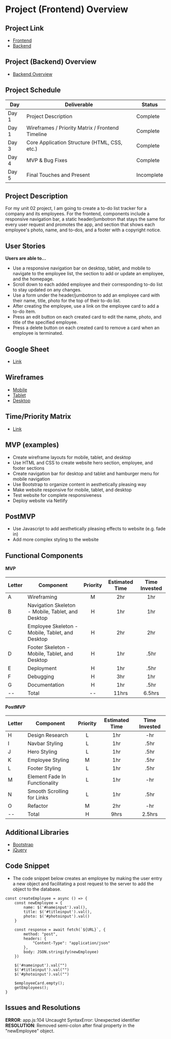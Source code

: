 # Project (Frontend) Overview

## Project Link
- [Frontend](https://jovial-dijkstra-51d45a.netlify.app/)
- [Backend](https://to-do-list-project-2.herokuapp.com/)

## Project (Backend) Overview
- [Backend Overview](https://github.com/jordanchude/to-do-list-backend/blob/master/planning/README.md)

## Project Schedule

|  Day | Deliverable | Status
|---|---|---|
|Day 1| Project Description | Complete
|Day 1| Wireframes / Priority Matrix / Frontend Timeline| Complete
|Day 3| Core Application Structure (HTML, CSS, etc.) | Complete
|Day 4| MVP & Bug Fixes | Complete
|Day 5| Final Touches and Present | Incomplete

## Project Description

For my unit 02 project, I am going to create a to-do list tracker for a company and its employees. For the frontend, components include a responsive navigation bar, a static header/jumbotron that stays the same for every user request and promotes the app, and section that shows each employee's photo, name, and to-dos, and a footer with a copyright notice. 

## User Stories
**Users are able to...**
- Use a responsive navigation bar on desktop, tablet, and mobile to navigate to the employee list, the section to add or update an employee, and the homepage.
- Scroll down to each added employee and their corresponding to-do list to stay updated on any changes.
- Use a form under the header/jumbotron to add an employee card with their name, title, photo for the top of their to-do list.
- After creating the employee, use a link on the employee card to add a to-do item.
- Press an edit button on each created card to edit the name, photo, and title of the specified employee.
- Press a delete button on each created card to remove a card when an employee is terminated.

## Google Sheet

- [Link](https://docs.google.com/spreadsheets/d/1DRhpnHYU-LVnRYKSALXm_xbMCZ3FsTs6Zl-VJ1MU49E/edit?usp=sharing) 

## Wireframes

- [Mobile](https://github.com/jordanchude/to-do-list-frontend/blob/master/planning/wireframe-assets/mobile.pdf)
- [Tablet](https://github.com/jordanchude/to-do-list-frontend/blob/master/planning/wireframe-assets/tablet.pdf)
- [Desktop](https://github.com/jordanchude/to-do-list-frontend/blob/master/planning/wireframe-assets/desktop.pdf)

## Time/Priority Matrix 

- [Link](https://res.cloudinary.com/dpjdvsigb/image/upload/v1596220020/project-2-assets/frontend-time-priority-matrix_qddjuq.jpg)

## MVP (examples)

- Create wireframe layouts for mobile, tablet, and desktop
- Use HTML and CSS to create website hero section, employee, and footer sections
- Create navigation bar for desktop and tablet and hamburger menu for mobile navigation
- Use Bootstrap to organize content in aesthetically pleasing way
- Make website responsive for mobile, tablet, and desktop
- Test website for complete responsiveness
- Deploy website via Netlify

## PostMVP 

- Use Javascript to add aesthetically pleasing effects to website (e.g. fade in)
- Add more complex styling to the website

## Functional Components

#### MVP
| Letter | Component | Priority | Estimated Time | Time Invested |
| --- | --- | :---: |  :---: | :---: |
| A | Wireframing | M | 2hr | 1hr |
| B | Navigation Skeleton - Mobile, Tablet, and Desktop | H | 1hr | 1hr |
| C | Employee Skeleton - Mobile, Tablet, and Desktop | H | 2hr | 2hr |
| D | Footer Skeleton - Mobile, Tablet, and Desktop | H | 1hr | .5hr |
| E | Deployment | H | 1hr | .5hr |
| F | Debugging | H | 3hr | 1hr |
| G | Documentation | H | 1hr | .5hr |
| -- | Total | -- | 11hrs| 6.5hrs |

#### PostMVP
| Letter | Component | Priority | Estimated Time | Time Invested |
| --- | --- | :---: |  :---: | :---: |
| H | Design Research | L | 1hr | -hr |
| I | Navbar Styling | L | 1hr | .5hr |
| J | Hero Styling | L | 1hr | .5hr |
| K | Employee Styling | M | 1hr | .5hr |
| L | Footer Styling | L | 1hr | .5hr |
| M | Element Fade In Functionality | L | 1hr | -hr |
| N | Smooth Scrolling for Links | L | 1hr | .5hr |
| O | Refactor | M | 2hr | -hr |
| -- | Total | H | 9hrs| 2.5hrs |

## Additional Libraries
- [Bootstrap](https://getbootstrap.com/)
- [jQuery](https://jquery.com/)

## Code Snippet 
- The code snippet below creates an employee by making the user entry a new object and facilitating a post request to the server to add the object to the database.

```
const createEmployee = async () => {
    const newEmployee = {
        name: $('#nameinput').val(),
        title: $('#titleinput').val(),
        photo: $('#photoinput').val()
    }

    const response = await fetch(`${URL}`, {
        method: "post",
        headers: {
            "Content-Type": "application/json"
        },
        body: JSON.stringify(newEmployee)
    })

    $('#nameinput').val("")
    $('#titleinput').val("")
    $('#photoinput').val("")

    $employeeCard.empty();
    getEmployees();
}
```

## Issues and Resolutions

**ERROR**: app.js:104 Uncaught SyntaxError: Unexpected identifier              
**RESOLUTION**: Removed semi-colon after final property in the "newEmployee" object.
